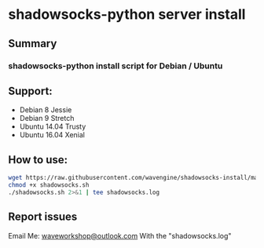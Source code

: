 # shadowsocks-python server install
## Summary
### shadowsocks-python install script for Debian / Ubuntu
## Support: 
* Debian 8 Jessie
* Debian 9 Stretch
* Ubuntu 14.04 Trusty
* Ubuntu 16.04 Xenial
## How to use:
```bash
wget https://raw.githubusercontent.com/wavengine/shadowsocks-install/master/shadowsocks.sh
chmod +x shadowsocks.sh
./shadowsocks.sh 2>&1 | tee shadowsocks.log
```
## Report issues
Email Me: waveworkshop@outlook.com
With the "shadowsocks.log"
